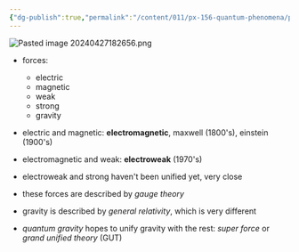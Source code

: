 ```yaml
---
{"dg-publish":true,"permalink":"/content/011/px-156-quantum-phenomena/px-156-b-particle-physics/px-156-e-introduction/px-156-e3-unification/","noteIcon":"1","created":"2024-11-25T10:50:32.000+00:00","updated":"2024-11-26T20:02:36.998+00:00"}
---
```


![Pasted image 20240427182656.png](/img/user/pics/Pasted%20image%2020240427182656.png)
- forces:
	- electric
	- magnetic
	- weak
	- strong
	- gravity

- electric and magnetic: **electromagnetic**, maxwell (1800's), einstein (1900's)
- electromagnetic and weak: **electroweak** (1970's)
- electroweak and strong haven't been unified yet, very close

- these forces are described by *gauge theory*
- gravity is described by *general relativity*, which is very different
- *quantum gravity* hopes to unify gravity with the rest: *super force* or *grand unified theory* (GUT)

